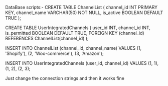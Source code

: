DataBase scripts:-
CREATE TABLE ChannelList (
    channel_id INT PRIMARY KEY,
    channel_name VARCHAR(50) NOT NULL,
    is_active BOOLEAN DEFAULT TRUE
);

CREATE TABLE UserIntegratedChannels (
    user_id INT,
    channel_id INT,
    is_permitted BOOLEAN DEFAULT TRUE,
    FOREIGN KEY (channel_id) REFERENCES ChannelList(channel_id)
);

INSERT INTO ChannelList (channel_id, channel_name) VALUES 
(1, 'Shopify'),
(2, 'Woo-commerce'),
(3, 'Amazon');

INSERT INTO UserIntegratedChannels (user_id, channel_id) VALUES 
(1, 1), 
(1, 2),
(2, 3);


 
Just change the connection strings and then it works fine
